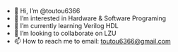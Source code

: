 - 👋 Hi, I’m @toutou6366
- 👀 I’m interested in Hardware & Software Programing
- 🌱 I’m currently learning Verilog HDL
- 💞️ I’m looking to collaborate on LZU
- 📫 How to reach me to email: toutou6366@gmail.com

<!---
toutou6366/toutou6366 is a ✨ special ✨ repository because its `README.md` (this file) appears on your GitHub profile.
You can click the Preview link to take a look at your changes.
--->
